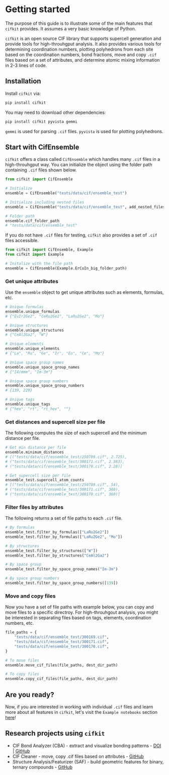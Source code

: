# Getting started

The purpose of this guide is to illustrate some of the main features that
`cifkit` provides. It assumes a very basic knowledge of Python.

`cifkit` is an open source CIF library that supports supercell generation and
provide tools for high-throuhgput analysis. It also provides various tools for
determining coordination numbers, plotting polyhedrons from each site based on
the coordination numbers, bond fractions, move and copy `.cif` files based on a
set of attributes, and determine atomic mixing information in 2-3 lines of code.

## Installation

Install `cifkit` via:

```bash
pip install cifkit
```

You may need to download other dependencies:

```bash
pip install cifkit pyvista gemmi
```

`gemmi` is used for parsing `.cif` files. `pyvista` is used for plotting
polyhedrons.

## Start with CifEnsemble

`cifkit` offers a class called `CifEnsemble` which handles many `.cif` files in
a high-throuhgput way. You can initialize the object using the folder path
containing `.cif` files shown below.

```python
from cifkit import CifEnsemble

# Initialize
ensemble = CifEnsemble("tests/data/cif/ensemble_test")

# Initialize including nested files
ensemble = CifEnsemble("tests/data/cif/ensemble_test", add_nested_files=True)

# Folder path
ensemble.cif_folder_path
# "tests/data/cif/ensemble_test"

```

If you do not have `.cif` files for testing, `cifkit` also provides a set of
`.cif` files accessible.

```python
from cifkit import CifEnsemble, Example
from cifkit import Example

# Initalize with the file path
ensemble = CifEnsemble(Example.ErCoIn_big_folder_path)
```

### Get unique attributes

Use the `ensemble` object to get unique attributes such as elements, formulas,
etc.

```python
# Unique formulas
ensemble.unique_formulas
# {"EuIr2Ge2", "CeRu2Ge2", "LaRu2Ge2", "Mo"}

# Unique structures
ensemble.unique_structures
# {"CeAl2Ga2", "W"}

# Unique elements
ensemble.unique_elements
# {"La", "Ru", "Ge", "Ir", "Eu", "Ce", "Mo"}

# Unique space group names
ensemble.unique_space_group_names
# {"I4/mmm", "Im-3m"}

# Unique space group numbers
ensemble.unique_space_group_numbers
# {139, 229}

# Unique tags
ensemble.unique_tags
# {"hex", "rt", "rt_hex", ""}
```

### Get distances and supercell size per file

The following computes the size of each supercell and the minimum distance per
file.

```python
# Get min distance per file
ensemble.minimum_distances
# [("tests/data/cif/ensemble_test/250709.cif", 2.725),
# ("tests/data/cif/ensemble_test/300171.cif", 2.383),
# ("tests/data/cif/ensemble_test/300170.cif", 2.28)]

# Get supercell size per file
ensemble_test.supercell_atom_counts
# [("tests/data/cif/ensemble_test/250709.cif", 54),
# ("tests/data/cif/ensemble_test/300171.cif", 360),
# ("tests/data/cif/ensemble_test/300170.cif", 360)]
```

### Filter files by attributes

The following returns a set of file paths to each `.cif` file.

```python
# By formulas
ensemble_test.filter_by_formulas(["LaRu2Ge2"])
ensemble_test.filter_by_formulas(["LaRu2Ge2", "Mo"])

# By structures
ensemble_test.filter_by_structures(["W"])
ensemble_test.filter_by_structures("CeAl2Ga2")

# By space group
ensemble_test.filter_by_space_group_names("Im-3m")

# By space group numbers
ensemble_test.filter_by_space_group_numbers([139])
```

### Move and copy files

Now you have a set of file paths with example below, you can copy and move files
to a specific directroy. For high-throuhgout analysis, you might be interested
in separating files based on tags, elements, coordination numbers, etc.

```python
file_paths = {
    "tests/data/cif/ensemble_test/300169.cif",
    "tests/data/cif/ensemble_test/300171.cif",
    "tests/data/cif/ensemble_test/300170.cif",
}

# To move files
ensemble.move_cif_files(file_paths, dest_dir_path)

# To copy files
ensemble.copy_cif_files(file_paths, dest_dir_path)
```

## Are you ready?

Now, if you are interested in working with individual `.cif` files and learn
more about all features in `cifkit`, let's visit the `Example notebooks` section
[here](https://bobleesj.github.io/cifkit/notebooks/00_Intro/)!

## Research projects using `cifkit`

- CIF Bond Analyzer (CBA) - extract and visualize bonding patterns -
  [DOI](https://doi.org/10.1016/j.jallcom.2023.173241) |
  [GitHub](https://github.com/bobleesj/cif-bond-analyzer)
- CIF Cleaner - move, copy .cif files based on attributes -
  [GitHub](https://github.com/bobleesj/cif-cleaner)
- Structure Analysis/Featurizer (SAF) - build geometric features for binary,
  ternary compounds -
  [GitHub](https://github.com/bobleesj/structure-analyzer-featurizer)
